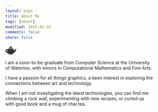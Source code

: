 ```yaml
---
layout: page
title: About Me
tags: [about]
modified: 2015-03-24
comments: false
share: false
---
```

 <i class="fa fa-2x fa-graduation-cap"></i>
 <i class="fa fa-2x fa-terminal"></i>
 <i class="fa fa-2x fa-puzzle-piece"></i>
 <i class="fa fa-2x fa-paint-brush"></i>
 <img style="height:35px;margin-top:-25px;" src="../images/teapot.png">

I am a soon-to-be graduate from Computer Science at the University<br/> 
of Waterloo, with minors in Computational Mathematics and Fine Arts. 

I have a passion for all things graphics, a keen interest in exploring the<br/>
connections between art and technology. 

When I am not investigating the latest technologies, you can find me<br/>
climbing a rock wall, experimenting with new recipes, or curled up<br/>
with good book and a mug of chai tea.
